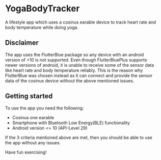 # YogaBodyTracker

A lifestyle app which uses a cosinus earable device to track heart rate and body temperature while doing yoga.

## Disclaimer

The app uses the FlutterBlue package so any device with an android version of >10 is not supported.
Even though FlutterBluePlus supports newer versions of android, it is unable to receive some of the sensor data like heart rate and body temperature reliably.
This is the reason why FlutterBlue was chosen instead as it can connect and provide the sensor data of the cosinus device without the above mentioned issues.


## Getting started

To use the app you need the following:
- Cosinus one earable
- Smartphone with Bluetooth Low Energy(BLE) functionality
- Android version <= 10 (API-Level 29)

If the 3 criteria mentioned above are met, then you should be able to use the app without any issues.

Have fun exercising!
